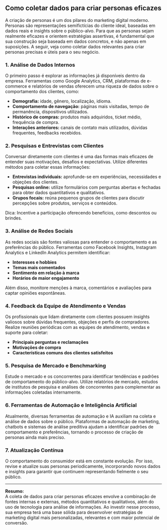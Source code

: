 
## Como coletar dados para criar personas eficazes

A criação de personas é um dos pilares do marketing digital moderno. Personas são representações semifictícias do cliente ideal, baseadas em dados reais e insights sobre o público-alvo. Para que as personas sejam realmente eficazes e orientem estratégias assertivas, é fundamental que sua construção seja baseada em dados concretos, e não apenas em suposições. A seguir, veja como coletar dados relevantes para criar personas precisas e úteis para o seu negócio.

### 1. **Análise de Dados Internos**

O primeiro passo é explorar as informações já disponíveis dentro da empresa. Ferramentas como Google Analytics, CRM, plataformas de e-commerce e relatórios de vendas oferecem uma riqueza de dados sobre o comportamento dos clientes, como:

- **Demografia:** idade, gênero, localização, idioma.
- **Comportamento de navegação:** páginas mais visitadas, tempo de permanência, dispositivos utilizados.
- **Histórico de compras:** produtos mais adquiridos, ticket médio, frequência de compra.
- **Interações anteriores:** canais de contato mais utilizados, dúvidas frequentes, feedbacks recebidos.

### 2. **Pesquisas e Entrevistas com Clientes**

Conversar diretamente com clientes é uma das formas mais eficazes de entender suas motivações, desafios e expectativas. Utilize diferentes métodos para coletar essas informações:

- **Entrevistas individuais:** aprofunde-se em experiências, necessidades e objeções dos clientes.
- **Pesquisas online:** utilize formulários com perguntas abertas e fechadas para obter dados quantitativos e qualitativos.
- **Grupos focais:** reúna pequenos grupos de clientes para discutir percepções sobre produtos, serviços e conteúdos.

Dica: Incentive a participação oferecendo benefícios, como descontos ou brindes.

### 3. **Análise de Redes Sociais**

As redes sociais são fontes valiosas para entender o comportamento e as preferências do público. Ferramentas como Facebook Insights, Instagram Analytics e LinkedIn Analytics permitem identificar:

- **Interesses e hobbies**
- **Temas mais comentados**
- **Sentimento em relação à marca**
- **Horários de maior engajamento**

Além disso, monitore menções à marca, comentários e avaliações para captar opiniões espontâneas.

### 4. **Feedback da Equipe de Atendimento e Vendas**

Os profissionais que lidam diretamente com clientes possuem insights valiosos sobre dúvidas frequentes, objeções e perfis de compradores. Realize reuniões periódicas com as equipes de atendimento, vendas e suporte para coletar:

- **Principais perguntas e reclamações**
- **Motivações de compra**
- **Características comuns dos clientes satisfeitos**

### 5. **Pesquisa de Mercado e Benchmarking**

Estude o mercado e os concorrentes para identificar tendências e padrões de comportamento do público-alvo. Utilize relatórios de mercado, estudos de institutos de pesquisa e análises de concorrentes para complementar as informações coletadas internamente.

### 6. **Ferramentas de Automação e Inteligência Artificial**

Atualmente, diversas ferramentas de automação e IA auxiliam na coleta e análise de dados sobre o público. Plataformas de automação de marketing, chatbots e sistemas de análise preditiva ajudam a identificar padrões de comportamento e preferências, tornando o processo de criação de personas ainda mais preciso.

### 7. **Atualização Contínua**

O comportamento do consumidor está em constante evolução. Por isso, revise e atualize suas personas periodicamente, incorporando novos dados e insights para garantir que continuem representando fielmente o seu público.

---

**Resumo:**  
A coleta de dados para criar personas eficazes envolve a combinação de fontes internas e externas, métodos quantitativos e qualitativos, além do uso de tecnologia para análise de informações. Ao investir nesse processo, sua empresa terá uma base sólida para desenvolver estratégias de marketing digital mais personalizadas, relevantes e com maior potencial de conversão.
```
